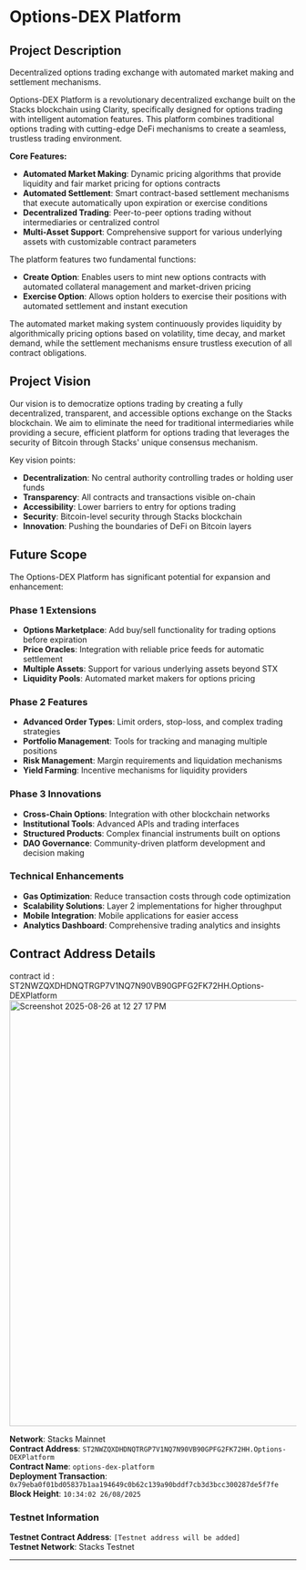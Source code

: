  # Options-DEX Platform

## Project Description

Decentralized options trading exchange with automated market making and settlement mechanisms.

Options-DEX Platform is a revolutionary decentralized exchange built on the Stacks blockchain using Clarity, specifically designed for options trading with intelligent automation features. This platform combines traditional options trading with cutting-edge DeFi mechanisms to create a seamless, trustless trading environment.

**Core Features:**
- **Automated Market Making**: Dynamic pricing algorithms that provide liquidity and fair market pricing for options contracts
- **Automated Settlement**: Smart contract-based settlement mechanisms that execute automatically upon expiration or exercise conditions
- **Decentralized Trading**: Peer-to-peer options trading without intermediaries or centralized control
- **Multi-Asset Support**: Comprehensive support for various underlying assets with customizable contract parameters

The platform features two fundamental functions:
- **Create Option**: Enables users to mint new options contracts with automated collateral management and market-driven pricing
- **Exercise Option**: Allows option holders to exercise their positions with automated settlement and instant execution

The automated market making system continuously provides liquidity by algorithmically pricing options based on volatility, time decay, and market demand, while the settlement mechanisms ensure trustless execution of all contract obligations.

## Project Vision

Our vision is to democratize options trading by creating a fully decentralized, transparent, and accessible options exchange on the Stacks blockchain. We aim to eliminate the need for traditional intermediaries while providing a secure, efficient platform for options trading that leverages the security of Bitcoin through Stacks' unique consensus mechanism.

Key vision points:
- **Decentralization**: No central authority controlling trades or holding user funds
- **Transparency**: All contracts and transactions visible on-chain
- **Accessibility**: Lower barriers to entry for options trading
- **Security**: Bitcoin-level security through Stacks blockchain
- **Innovation**: Pushing the boundaries of DeFi on Bitcoin layers

## Future Scope

The Options-DEX Platform has significant potential for expansion and enhancement:

### Phase 1 Extensions
- **Options Marketplace**: Add buy/sell functionality for trading options before expiration
- **Price Oracles**: Integration with reliable price feeds for automatic settlement
- **Multiple Assets**: Support for various underlying assets beyond STX
- **Liquidity Pools**: Automated market makers for options pricing

### Phase 2 Features
- **Advanced Order Types**: Limit orders, stop-loss, and complex trading strategies
- **Portfolio Management**: Tools for tracking and managing multiple positions
- **Risk Management**: Margin requirements and liquidation mechanisms
- **Yield Farming**: Incentive mechanisms for liquidity providers

### Phase 3 Innovations
- **Cross-Chain Options**: Integration with other blockchain networks
- **Institutional Tools**: Advanced APIs and trading interfaces
- **Structured Products**: Complex financial instruments built on options
- **DAO Governance**: Community-driven platform development and decision making

### Technical Enhancements
- **Gas Optimization**: Reduce transaction costs through code optimization
- **Scalability Solutions**: Layer 2 implementations for higher throughput
- **Mobile Integration**: Mobile applications for easier access
- **Analytics Dashboard**: Comprehensive trading analytics and insights

## Contract Address Details
contract id : ST2NWZQXDHDNQTRGP7V1NQ7N90VB90GPFG2FK72HH.Options-DEXPlatform
<img width="1023" height="747" alt="Screenshot 2025-08-26 at 12 27 17 PM" src="https://github.com/user-attachments/assets/93193c48-43e6-42ea-8b67-c9d509808aac" />


**Network**: Stacks Mainnet  
**Contract Address**: `ST2NWZQXDHDNQTRGP7V1NQ7N90VB90GPFG2FK72HH.Options-DEXPlatform`  
**Contract Name**: `options-dex-platform`   
**Deployment Transaction**: `0x79eba0f01bd05837b1aa194649c0b62c139a90bddf7cb3d3bcc300287de5f7fe`  
**Block Height**: `10:34:02 26/08/2025`

### Testnet Information
**Testnet Contract Address**: `[Testnet address will be added]`  
**Testnet Network**: Stacks Testnet  

---

